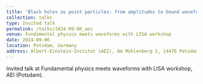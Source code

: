 ```yaml
---
title: 'Black holes as point particles: from amplitudes to bound waveforms'
collection: talks
type: Invited talk
permalink: /talks/2024-09-06_aei
venue: Fundamental physics meets waveforms with LISA workshop
date: 2024-09-06
location: Potsdam, Germany
address: Albert-Einstein-Institut (AEI), Am Mühlenberg 1, 14476 Potsdam, Germany
---
```


Invited talk at Fundamental physics meets waveforms with LISA workshop, AEI (Potsdam).
